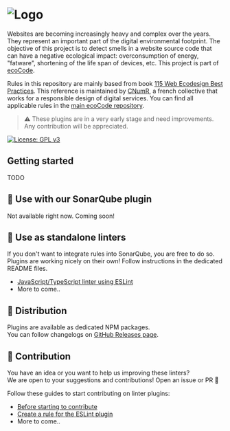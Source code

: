 ![Logo](https://github.com/green-code-initiative/ecoCode/blob/main/docs/resources/logo-large.png?raw=true)
======================================

Websites are becoming increasingly heavy and complex over the years. They represent an important part
of the digital environmental footprint. The objective of this project is to detect smells in a website source code
that can have a negative ecological impact: overconsumption of energy, "fatware", shortening of the life span of
devices, etc. This project is part of [ecoCode](https://github.com/green-code-initiative/ecoCode).

Rules in this repository are mainly based from book
[115 Web Ecodesign Best Practices](https://github.com/cnumr/best-practices).
This reference is maintained by [CNumR](https://collectif.greenit.fr/), a french collective that works
for a responsible design of digital services. You can find all applicable rules in
the [main ecoCode repository](https://github.com/green-code-initiative/ecoCode/tree/main/docs/rules).

> ⚠️ These plugins are in a very early stage and need improvements. Any contribution will be appreciated.

[![License: GPL v3](https://img.shields.io/badge/License-GPLv3-blue.svg)](https://www.gnu.org/licenses/gpl-3.0)

Getting started
---------------

TODO

🌿 Use with our SonarQube plugin
--------------------------------

Not available right now. Coming soon!

🔧 Use as standalone linters
----------------------------

If you don't want to integrate rules into SonarQube, you are free to do so.\
Plugins are working nicely on their own! Follow instructions in the dedicated README files.

- [JavaScript/TypeScript linter using ESLint](https://github.com/green-code-initiative/ecoCode-linter/blob/main/eslint-plugin/README.md)
- More to come..

🛒 Distribution
---------------

Plugins are available as dedicated NPM packages.\
You can follow changelogs on [GitHub Releases page](https://github.com/green-code-initiative/ecoCode-linter/releases).

🤝 Contribution
---------------

You have an idea or you want to help us improving these linters? \
We are open to your suggestions and contributions! Open an issue or PR 🚀

Follow these guides to start contributing on linter plugins:

- [Before starting to contribute](https://github.com/green-code-initiative/ecoCode-linter/blob/main/CONTRIBUTING.md)
- [Create a rule for the ESLint plugin](https://github.com/green-code-initiative/ecoCode-linter/blob/main/eslint-plugin/CONTRIBUTING.md)
- More to come..
